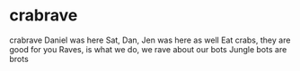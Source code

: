 # crabrave
crabrave
Daniel was here
Sat, Dan, Jen was here as well
Eat crabs, they are good for you
Raves, is what we do, we rave about our bots
Jungle bots are brots
